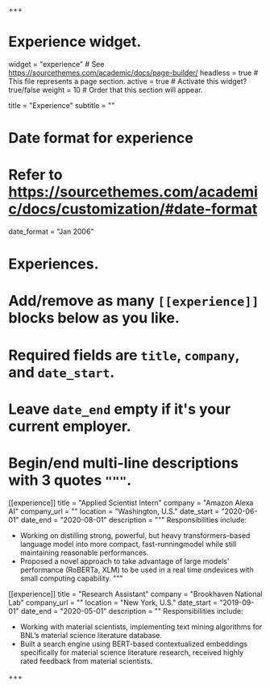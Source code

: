 +++
# Experience widget.
widget = "experience"  # See https://sourcethemes.com/academic/docs/page-builder/
headless = true  # This file represents a page section.
active = true  # Activate this widget? true/false
weight = 10  # Order that this section will appear.

title = "Experience"
subtitle = ""

# Date format for experience
#   Refer to https://sourcethemes.com/academic/docs/customization/#date-format
date_format = "Jan 2006"

# Experiences.
#   Add/remove as many `[[experience]]` blocks below as you like.
#   Required fields are `title`, `company`, and `date_start`.
#   Leave `date_end` empty if it's your current employer.
#   Begin/end multi-line descriptions with 3 quotes `"""`.
[[experience]]
  title = "Applied Scientist Intern"
  company = "Amazon Alexa AI"
  company_url = ""
  location = "Washington, U.S."
  date_start = "2020-06-01"
  date_end = "2020-08-01"
  description = """
  Responsibilities include:
  * Working on distilling strong, powerful, but heavy transformers-based language model into more compact, fast-runningmodel while still maintaining reasonable performances.
  * Proposed a novel approach to take advantage of large models’ performance (RoBERTa, XLM) to be used in a real time ondevices with small computing capability.
  """

[[experience]]
  title = "Research Assistant"
  company = "Brookhaven National Lab"
  company_url = ""
  location = "New York, U.S."
  date_start = "2019-09-01"
  date_end = "2020-05-01"
  description = ""
  Responsibilities include:
  * Working with material scientists, implementing text mining algorithms for BNL’s material science literature database.
  * Built a search engine using BERT-based contextualized embeddings specifically for material science literature research, received highly rated feedback from material scientists. 

+++
